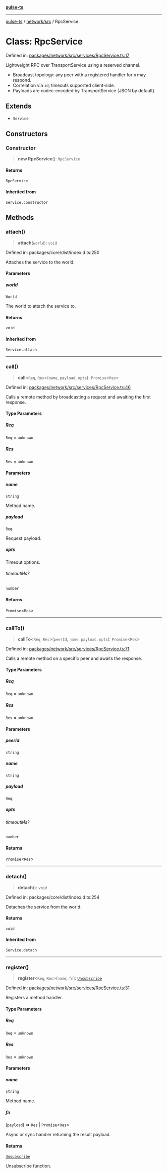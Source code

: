 [**pulse-ts**](../../../README.md)

***

[pulse-ts](../../../README.md) / [network/src](../README.md) / RpcService

# Class: RpcService

Defined in: [packages/network/src/services/RpcService.ts:17](https://github.com/jlehett/pulse-ts/blob/d786433c7cb88fe7c30a7029f46dff58815931cc/packages/network/src/services/RpcService.ts#L17)

Lightweight RPC over TransportService using a reserved channel.

- Broadcast topology: any peer with a registered handler for `m` may respond.
- Correlation via `id`; timeouts supported client-side.
- Payloads are codec-encoded by TransportService (JSON by default).

## Extends

- `Service`

## Constructors

### Constructor

> **new RpcService**(): `RpcService`

#### Returns

`RpcService`

#### Inherited from

`Service.constructor`

## Methods

### attach()

> **attach**(`world`): `void`

Defined in: packages/core/dist/index.d.ts:250

Attaches the service to the world.

#### Parameters

##### world

`World`

The world to attach the service to.

#### Returns

`void`

#### Inherited from

`Service.attach`

***

### call()

> **call**\<`Req`, `Res`\>(`name`, `payload`, `opts`): `Promise`\<`Res`\>

Defined in: [packages/network/src/services/RpcService.ts:46](https://github.com/jlehett/pulse-ts/blob/d786433c7cb88fe7c30a7029f46dff58815931cc/packages/network/src/services/RpcService.ts#L46)

Calls a remote method by broadcasting a request and awaiting the first response.

#### Type Parameters

##### Req

`Req` = `unknown`

##### Res

`Res` = `unknown`

#### Parameters

##### name

`string`

Method name.

##### payload

`Req`

Request payload.

##### opts

Timeout options.

###### timeoutMs?

`number`

#### Returns

`Promise`\<`Res`\>

***

### callTo()

> **callTo**\<`Req`, `Res`\>(`peerId`, `name`, `payload`, `opts`): `Promise`\<`Res`\>

Defined in: [packages/network/src/services/RpcService.ts:71](https://github.com/jlehett/pulse-ts/blob/d786433c7cb88fe7c30a7029f46dff58815931cc/packages/network/src/services/RpcService.ts#L71)

Calls a remote method on a specific peer and awaits the response.

#### Type Parameters

##### Req

`Req` = `unknown`

##### Res

`Res` = `unknown`

#### Parameters

##### peerId

`string`

##### name

`string`

##### payload

`Req`

##### opts

###### timeoutMs?

`number`

#### Returns

`Promise`\<`Res`\>

***

### detach()

> **detach**(): `void`

Defined in: packages/core/dist/index.d.ts:254

Detaches the service from the world.

#### Returns

`void`

#### Inherited from

`Service.detach`

***

### register()

> **register**\<`Req`, `Res`\>(`name`, `fn`): [`Unsubscribe`](../type-aliases/Unsubscribe.md)

Defined in: [packages/network/src/services/RpcService.ts:31](https://github.com/jlehett/pulse-ts/blob/d786433c7cb88fe7c30a7029f46dff58815931cc/packages/network/src/services/RpcService.ts#L31)

Registers a method handler.

#### Type Parameters

##### Req

`Req` = `unknown`

##### Res

`Res` = `unknown`

#### Parameters

##### name

`string`

Method name.

##### fn

(`payload`) => `Res` \| `Promise`\<`Res`\>

Async or sync handler returning the result payload.

#### Returns

[`Unsubscribe`](../type-aliases/Unsubscribe.md)

Unsubscribe function.
